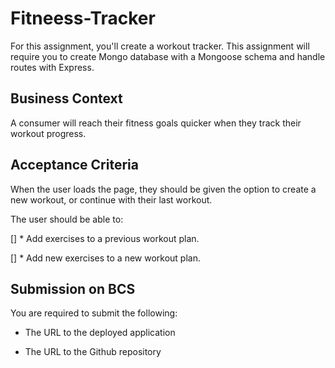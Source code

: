 # Fitneess-Tracker

For this assignment, you'll create a workout tracker. This assignment will require you to create Mongo database with a Mongoose schema and handle routes with Express.


## Business Context

A consumer will reach their fitness goals quicker when they track their workout progress.

## Acceptance Criteria

When the user loads the page, they should be given the option to create a new workout, or continue with their last workout.

The user should be able to:

 [] * Add exercises to a previous workout plan.

 [] * Add new exercises to a new workout plan.



## Submission on BCS

You are required to submit the following:

* The URL to the deployed application

* The URL to the Github repository
